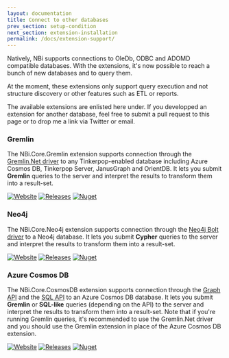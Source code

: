 ```yaml
---
layout: documentation
title: Connect to other databases
prev_section: setup-condition
next_section: extension-installation
permalink: /docs/extension-support/
---
```

Natively, NBi supports connections to OleDb, ODBC and ADOMD compatible databases. With the extensions, it's now possible to reach a bunch of new databases and to query them.

At the moment, these extensions only support query execution and not structure discovery or other features such as ETL or reports.

The available extensions are enlisted here under. If you developped an extension for another database, feel free to submit a pull request to this page or to drop me a link via Twitter or email.

### Gremlin
The NBi.Core.Gremlin extension supports connection through the [Gremlin.Net driver](https://github.com/apache/tinkerpop/tree/master/gremlin-dotnet) to any Tinkerpop-enabled database including Azure Cosmos DB, Tinkerpop Server, JanusGraph and OrientDB. It lets you submit **Gremlin** queries to the server and interpret the results to transform them into a result-set.

[![Website](https://img.shields.io/badge/website-nbi.gremlin-fe762d.svg)](https://github.com/seddryck/nbi.gremlin)
[![Releases](https://img.shields.io/github/release/Seddryck/NBi.Gremlin.svg)](https://github.com/seddryck/nbi.gremlin/releases)
[![Nuget](https://img.shields.io/nuget/v/NBi.Gremlin.svg)](https://www.nuget.org/packages/NBi.Gremlin)

### Neo4j
The NBi.Core.Neo4j extension supports connection through the [Neo4j Bolt driver](https://github.com/neo4j/neo4j-dotnet-driver) to a Neo4j database. It lets you submit **Cypher** queries to the server and interpret the results to transform them into a result-set.

[![Website](https://img.shields.io/badge/website-nbi.neo4j-fe762d.svg)](https://github.com/seddryck/nbi.neo4j)
[![Releases](https://img.shields.io/github/release/Seddryck/NBi.Neo4j.svg)](https://github.com/seddryck/nbi.neo4j/releases)
[![Nuget](https://img.shields.io/nuget/v/NBi.Neo4j.svg)](https://www.nuget.org/packages/NBi.Neo4j)

### Azure Cosmos DB
The NBi.Core.CosmosDB extension supports connection through the [Graph API](https://azure.microsoft.com/en-us/resources/samples/azure-cosmos-db-graph-dotnet-getting-started/) and the [SQL API](https://docs.microsoft.com/en-us/azure/cosmos-db/sql-api-introduction) to an Azure Cosmos DB database. It lets you submit **Gremlin** or **SQL-like** queries (depending on the API) to the server and interpret the results to transform them into a result-set. Note that if you're running Gremlin queries, it's recommended to use the Gremlin.Net driver and you should use the Gremlin extension in place of the Azure Cosmos DB extension.

[![Website](https://img.shields.io/badge/website-nbi.cosmosdb-fe762d.svg)](https://github.com/seddryck/nbi.cosmosdb)
[![Releases](https://img.shields.io/github/release/Seddryck/NBi.CosmosDb.svg)](https://github.com/seddryck/nbi.cosmosdb/releases)
[![Nuget](https://img.shields.io/nuget/v/NBi.CosmosDb.svg)](https://www.nuget.org/packages/NBi.CosmosDb)